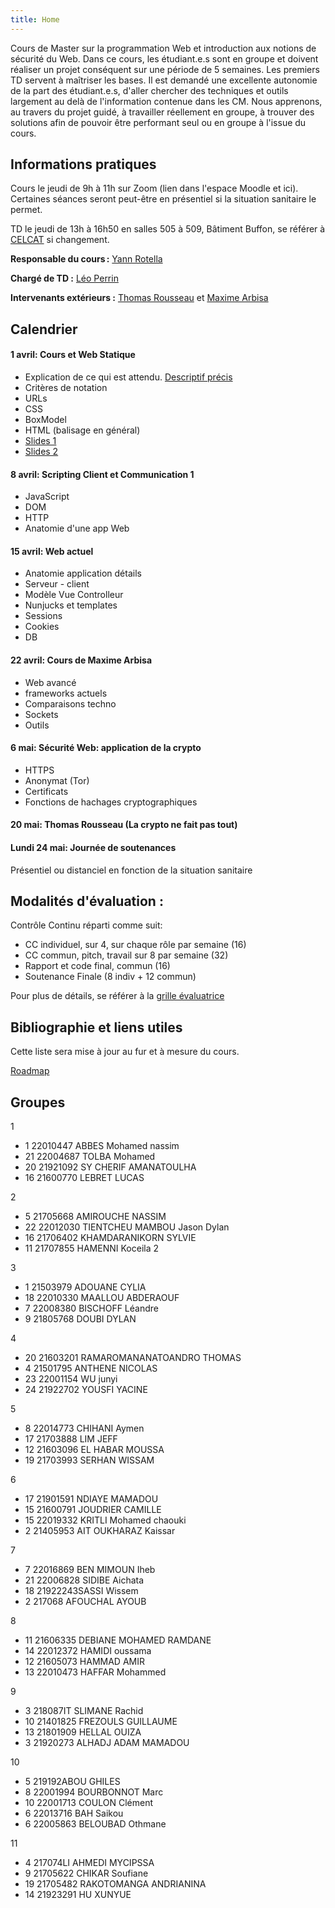 ```yaml
---
title: Home
---
```

Cours de Master sur la programmation Web et introduction aux notions de sécurité du Web. Dans ce cours, les étudiant.e.s sont en groupe et doivent réaliser un projet conséquent sur une période de 5 semaines. Les premiers TD servent à maîtriser les bases. Il est demandé une excellente autonomie de la part des étudiant.e.s, d'aller chercher des techniques et outils largement au delà de l'information contenue dans les CM. Nous apprenons, au travers du projet guidé, à travailler réellement en groupe, à trouver des solutions afin de pouvoir être performant seul ou en groupe à l'issue du cours. 

## Informations pratiques

Cours le jeudi de 9h à 11h sur Zoom (lien dans l'espace Moodle et ici). Certaines séances seront peut-être en présentiel si la situation sanitaire le permet.

TD le jeudi de 13h à 16h50 en salles 505 à 509, Bâtiment Buffon, se référer à [CELCAT](https://edt.uvsq.fr/cal?vt=month&dt=2021-04-01&et=module&eid=1218215677:1793012772:13:3684034:32&fid0=MIN17217) si changement.

**Responsable du cours :** [Yann Rotella](https://rotella.fr/)

**Chargé de TD :** [Léo Perrin](https://who.paris.inria.fr/Leo.Perrin/)

**Intervenants extérieurs :** [Thomas Rousseau](https://www.linkedin.com/in/thomas-rousseau-0261735b/) et [Maxime Arbisa](https://www.linkedin.com/in/maxime-arbisa-52136265/)



## Calendrier

#### 1 avril: Cours et Web Statique
  - Explication de ce qui est attendu. [Descriptif précis](docs/description_cours.pdf)
  - Critères de notation
  - URLs
  - CSS
  - BoxModel
  - HTML (balisage en général)
  - [Slides 1](docs/cours0.pdf)
  - [Slides 2](docs/cours1.pdf)


#### 8 avril: Scripting Client et Communication 1
  - JavaScript
  - DOM
  - HTTP
  - Anatomie d'une app Web

#### 15 avril: Web actuel
  - Anatomie application détails
  - Serveur - client
  - Modèle Vue Controlleur
  - Nunjucks et templates
  - Sessions 
  - Cookies
  - DB

#### 22 avril: Cours de Maxime Arbisa
  - Web avancé
  - frameworks actuels 
  - Comparaisons techno
  - Sockets 
  - Outils

#### 6 mai: Sécurité Web: application de la crypto
  - HTTPS
  - Anonymat (Tor)
  - Certificats
  - Fonctions de hachages cryptographiques

#### 20 mai: Thomas Rousseau (La crypto ne fait pas tout)



#### Lundi 24 mai: Journée de soutenances 
Présentiel ou distanciel en fonction de la situation sanitaire



## Modalités d'évaluation :

Contrôle Continu réparti comme suit: 
  - CC individuel, sur 4, sur chaque rôle par semaine (16)
  - CC commun, pitch, travail sur 8 par semaine (32)
  - Rapport et code final, commun (16)
  - Soutenance Finale (8 indiv + 12 commun)

Pour plus de détails, se référer à la [grille évaluatrice](docs/evaluation.pdf)


## Bibliographie et liens utiles
Cette liste sera mise à jour au fur et à mesure du cours.

[Roadmap](https://roadmap.sh/)



## Groupes

1
- 1 22010447 ABBES Mohamed nassim
- 21 22004687 TOLBA Mohamed
- 20 21921092 SY CHERIF AMANATOULHA
- 16 21600770 LEBRET LUCAS

2
- 5 21705668 AMIROUCHE NASSIM
- 22 22012030 TIENTCHEU MAMBOU Jason Dylan
- 16 21706402 KHAMDARANIKORN SYLVIE
- 11 21707855 HAMENNI Koceila 2

3
- 1 21503979 ADOUANE CYLIA
- 18 22010330 MAALLOU ABDERAOUF
- 7 22008380 BISCHOFF Léandre
- 9 21805768 DOUBI DYLAN

4
- 20 21603201 RAMAROMANANATOANDRO THOMAS
- 4 21501795 ANTHENE NICOLAS
- 23 22001154 WU junyi
- 24 21922702 YOUSFI YACINE

5
- 8 22014773 CHIHANI Aymen
- 17 21703888 LIM JEFF
- 12 21603096 EL HABAR MOUSSA
- 19 21703993 SERHAN WISSAM

6
- 17 21901591 NDIAYE MAMADOU
- 15 21600791 JOUDRIER CAMILLE
- 15 22019332 KRITLI Mohamed chaouki
- 2 21405953 AIT OUKHARAZ Kaissar

7
- 7 22016869 BEN MIMOUN Iheb
- 21 22006828 SIDIBE Aichata
- 18 21922243SASSI Wissem
- 2 217068 AFOUCHAL AYOUB

8
- 11 21606335 DEBIANE MOHAMED RAMDANE
- 14 22012372 HAMIDI oussama
- 12 21605073 HAMMAD AMIR
- 13 22010473 HAFFAR Mohammed

9
- 3 218087IT SLIMANE Rachid
- 10 21401825 FREZOULS GUILLAUME
- 13 21801909 HELLAL OUIZA
- 3 21920273 ALHADJ ADAM MAMADOU

10
- 5 219192ABOU GHILES
- 8 22001994 BOURBONNOT Marc
- 10 22001713 COULON Clément
- 6 22013716 BAH Saikou
- 6 22005863 BELOUBAD Othmane

11
- 4 217074LI AHMEDI MYCIPSSA
- 9 21705622 CHIKAR Soufiane
- 19 21705482 RAKOTOMANGA ANDRIANINA
- 14 21923291 HU XUNYUE

